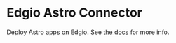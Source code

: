 # Edgio Astro Connector

Deploy Astro apps on Edgio. See [the docs](https://docs.edg.io/guides/astro) for more info.
